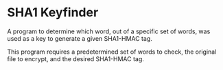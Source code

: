 # SHA1 Keyfinder
A program to determine which word, out of a specific set of words, was used as a key to generate a given SHA1-HMAC tag.

This program requires a predetermined set of words to check, the original file to encrypt, and the desired SHA1-HMAC tag.
